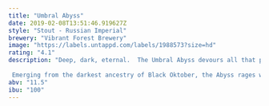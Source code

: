 ```yaml
---
title: "Umbral Abyss"
date: 2019-02-08T13:51:46.919627Z
style: "Stout - Russian Imperial"
brewery: "Vibrant Forest Brewery"
image: "https://labels.untappd.com/labels/1988573?size=hd"
rating: "4.1"
description: "Deep, dark, eternal.  The Umbral Abyss devours all that pierce its watery veil.  Eons of crushed debris give testament to this ancient nightmare.   Emerging from the darkest ancestry of Black Oktober, the Abyss rages with oak, brandy, and coffee.  This giant ediface is a true Imperial Stout. "
abv: "11.5"
ibu: "100"
---
```

